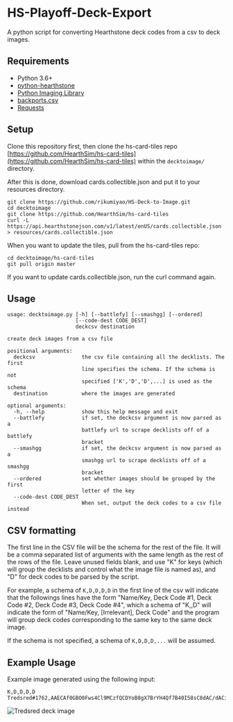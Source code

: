 # HS-Playoff-Deck-Export

A python script for converting Hearthstone deck codes from a csv to deck images.

## Requirements

* Python 3.6+
* [python-hearthstone](https://github.com/hearthsim/python-hearthstone)
* [Python Imaging Library](https://pillow.readthedocs.io)
* [backports.csv](https://pypi.python.org/pypi/backports.csv)
* [Requests](http://docs.python-requests.org)

## Setup

Clone this repository first, then clone the hs-card-tiles repo [https://github.com/HearthSim/hs-card-tiles](https://github.com/HearthSim/hs-card-tiles) within the `decktoimage/` directory.

After this is done, download cards.collectible.json and put it to your resources directory.

```
git clone https://github.com/rikumiyao/HS-Deck-to-Image.git
cd decktoimage
git clone https://github.com/HearthSim/hs-card-tiles
curl -L https://api.hearthstonejson.com/v1/latest/enUS/cards.collectible.json > resources/cards.collectible.json
```
When you want to update the tiles, pull from the hs-card-tiles repo:
```
cd decktoimage/hs-card-tiles
git pull origin master
```
If you want to update cards.collectible.json, run the curl command again.

## Usage

```
usage: decktoimage.py [-h] [--battlefy] [--smashgg] [--ordered]
                      [--code-dest CODE_DEST]
                      deckcsv destination

create deck images from a csv file

positional arguments:
  deckcsv               the csv file containing all the decklists. The first
                        line specifies the schema. If the schema is not
                        specified ['K','D','D',...] is used as the schema
  destination           where the images are generated

optional arguments:
  -h, --help            show this help message and exit
  --battlefy            if set, the deckcsv argument is now parsed as a
                        battlefy url to scrape decklists off of a battlefy
                        bracket
  --smashgg             if set, the deckcsv argument is now parsed as a
                        smashgg url to scrape decklists off of a smashgg
                        bracket
  --ordered             set whether images should be grouped by the first
                        letter of the key
  --code-dest CODE_DEST
                        When set, output the deck codes to a csv file instead
```

## CSV formatting

The first line in the CSV file will be the schema for the rest of the file. It will be a comma separated list of arguments with the same length as the rest of the rows of the file. Leave unused fields blank, and use "K" for keys (which will group the decklists and control what the image file is named as), and "D" for deck codes to be parsed by the script.

For example, a schema of `K,D,D,D,D` in the first line of the csv will indicate that the followings lines have the form "Name/Key, Deck Code #1, Deck Code #2, Deck Code #3, Deck Code #4", which a schema of "K,,D" will indicate the form of "Name/Key, \[Irrelevant\], Deck Code" and the program will group deck codes corresponding to the same key to the same deck image.

If the schema is not specified, a schema of `K,D,D,D,...` will be assumed.

## Example Usage

Example image generated using the following input:
```
K,D,D,D,D
Tredsred#1762,AAECAf0GBO0Fws4Cl9MCzfQCDYoB8gX7BrYH4Qf7B40I58sC8dAC/dACiNIC2OUC6uYCAA==,AAECAaoICCCZAvPCAsLOAqvnAvbsAqfuAs30Agu9AdMB2QfwB7EIkcECrMICm8sClugClO8CsPACAA==,AAECAQcC08MCn9MCDkuRBv8HsgibwgK+wwLKwwLJxwKbywLMzQLP5wKq7AKb8wLF8wIA,AAECAZICAv4BmdMCDkBf/QL3A+YFxAaFCOQIoM0Ch84CmNICntIChOYC1+8CAA==
```
![Tredsred deck image](https://i.imgur.com/PSSrg3f.jpg "Tredsred deck image")

